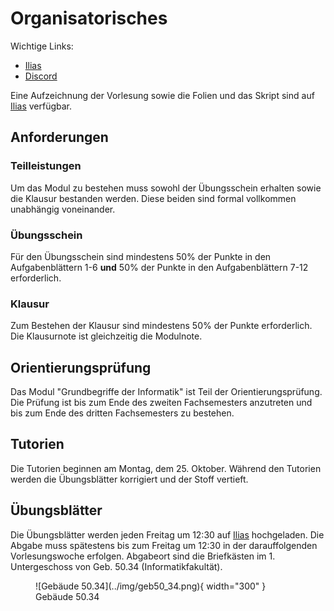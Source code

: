 # Organisatorisches

Wichtige Links:
* [Ilias](s.kit.edu/gbi)
* [Discord](https://discord.gg/M6XdSkNd)

Eine Aufzeichnung der Vorlesung sowie die Folien und das Skript sind auf [Ilias](s.kit.edu/gbi) verfügbar.

## Anforderungen
### Teilleistungen
Um das Modul zu bestehen muss sowohl der Übungsschein erhalten sowie die Klausur bestanden werden.
Diese beiden sind formal vollkommen unabhängig voneinander.

### Übungsschein
Für den Übungsschein sind mindestens 50% der Punkte in den Aufgabenblättern 1-6 **und**
50% der Punkte in den Aufgabenblättern 7-12 erforderlich.

### Klausur
Zum Bestehen der Klausur sind mindestens 50% der Punkte erforderlich.
Die Klausurnote ist gleichzeitig die Modulnote.

## Orientierungsprüfung
Das Modul "Grundbegriffe der Informatik" ist Teil der Orientierungsprüfung.
Die Prüfung ist bis zum Ende des zweiten Fachsemesters anzutreten und bis zum Ende des
dritten Fachsemesters zu bestehen.

## Tutorien
Die Tutorien beginnen am Montag, dem 25. Oktober.
Während den Tutorien werden die Übungsblätter korrigiert und der Stoff vertieft.

## Übungsblätter
Die Übungsblätter werden jeden Freitag um 12:30 auf [Ilias](s.kit.edu/gbi) hochgeladen.
Die Abgabe muss spätestens bis zum Freitag um 12:30 in der darauffolgenden Vorlesungswoche erfolgen.
Abgabeort sind die Briefkästen im 1. Untergeschoss von Geb. 50.34 (Informatikfakultät).
<figure markdown> 
  ![Gebäude 50.34](../img/geb50_34.png){ width="300" }
  <figcaption>Gebäude 50.34</figcaption>
</figure>
